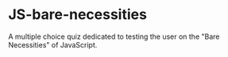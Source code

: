 # JS-bare-necessities
A multiple choice quiz dedicated to testing the user on the "Bare Necessities" of JavaScript.
